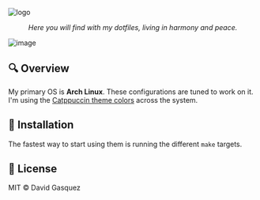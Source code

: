 <!-- markdownlint-disable MD041 MD033 -->

![logo](https://user-images.githubusercontent.com/1682202/37351969-87717a40-26dc-11e8-9a90-ee07a1f4b69a.png)

<center>
  <i>Here you will find with my dotfiles, living in harmony and peace.</i>
</center>

![image](https://github.com/davidgasquez/dotfiles/assets/1682202/6c4492d8-98ce-4430-9921-4d7ba70f4193)

## 🔍 Overview

My primary OS is **Arch Linux**. These configurations are tuned to work on it. I'm using the [Catppuccin theme colors](https://github.com/catppuccin/catppuccin) across the system.

## 🚀 Installation

The fastest way to start using them is running the different `make` targets.

## 📜 License

MIT © David Gasquez
